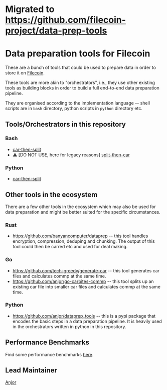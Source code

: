 # Migrated to https://github.com/filecoin-project/data-prep-tools

# Data preparation tools for Filecoin

These are a bunch of tools that could be used to prepare data in order to store it on [Filecoin](https://filecoin.io).

These tools are more akin to "orchestrators", i.e., they use other existing tools as
building blocks in order to build a full end-to-end data preparation pipeline.

They are organised according to the implementation language -- shell scripts are in `bash` directory, python scripts in `python` directory etc.

## Tools/Orchestrators in this repository

### Bash

- [car-then-split](https://github.com/anjor/filecoin_data_prep_tools/tree/main/bash/car-then-split)
- :warning: [DO NOT USE, here for legacy reasons] [split-then-car](https://github.com/anjor/filecoin_data_prep_tools/tree/main/bash/split-then-car)

### Python
- [car-then-split](https://github.com/anjor/filecoin_data_prep_tools/tree/main/python/car-then-split)

## Other tools in the ecosystem

There are a few other tools in the ecosystem which may also be used for data preparation
and might be better suited for the specific circumstances.

### Rust
- https://github.com/banyancomputer/dataprep -- this tool handles encryption, compression, deduping and chunking. The output of this tool could then be carred etc and used for deal making.

### Go
- https://github.com/tech-greedy/generate-car -- this tool generates car files and calculates commp at the same time.
- https://github.com/anjor/go-carbites-commp -- this tool splits up an existing car file into smaller car files and calculates commp at the same time.

### Python
- https://github.com/anjor/dataprep_tools -- this is a pypi package that encodes the basic
  steps in a data preparation pipeline. It is heavily used in the orchestrators written in
  python in this repository.

## Performance Benchmarks

Find some performance benchmarks [here](./performance).

## Lead Maintainer

[Anjor](https://github.com/anjor)
